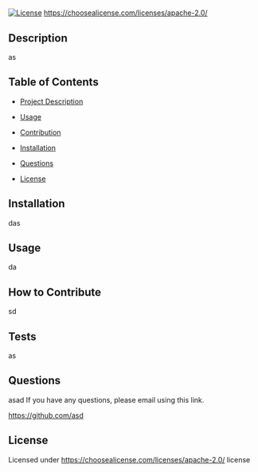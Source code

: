 # <asd>

[![License](https://img.shields.io/badge/License-Apache_2.0-blue.svg)](https://opensource.org/licenses/Apache-2.0)
https://choosealicense.com/licenses/apache-2.0/

## Description

as

## Table of Contents

- [Project Description](#Description)

- [Usage](#Usage)

- [Contribution](#Contribution)

- [Installation](#Installation)

- [Questions](#Questions)

- [License](#License)

## Installation

das

## Usage 

da

## How to Contribute

sd

## Tests

as

## Questions

asad If you have any questions, please email using this link.

https://github.com/asd

## License
  Licensed under https://choosealicense.com/licenses/apache-2.0/ license


